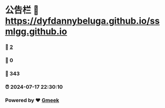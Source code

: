 # 公告栏 :link: https://dyfdannybeluga.github.io/ssmlgg.github.io 
### :page_facing_up: [2](https://dyfdannybeluga.github.io/ssmlgg.github.io/tag.html) 
### :speech_balloon: 0 
### :hibiscus: 343 
### :alarm_clock: 2024-07-17 22:30:10 
### Powered by :heart: [Gmeek](https://github.com/Meekdai/Gmeek)
